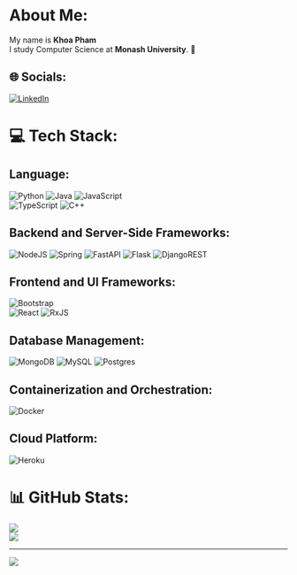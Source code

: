 

# About Me:
My name is <b>Khoa Pham</b> <br/>I study Computer Science at <b>Monash University</b>. 💫


## 🌐 Socials:
[![LinkedIn](https://img.shields.io/badge/LinkedIn-%230077B5.svg?logo=linkedin&logoColor=white)](https://linkedin.com/in/https://www.linkedin.com/in/khoa-pham2002/) 

# 💻 Tech Stack:

## Language:
![Python](https://img.shields.io/badge/python-3670A0?style=for-the-badge&logo=python&logoColor=ffdd54) 
![Java](https://img.shields.io/badge/java-%23ED8B00.svg?style=for-the-badge&logo=openjdk&logoColor=white) 
![JavaScript](https://img.shields.io/badge/javascript-%23323330.svg?style=for-the-badge&logo=javascript&logoColor=%23F7DF1E)  
![TypeScript](https://img.shields.io/badge/typescript-%23007ACC.svg?style=for-the-badge&logo=typescript&logoColor=white)
![C++](https://img.shields.io/badge/c++-%2300599C.svg?style=for-the-badge&logo=c%2B%2B&logoColor=white)   


## Backend and Server-Side Frameworks:
![NodeJS](https://img.shields.io/badge/node.js-6DA55F?style=for-the-badge&logo=node.js&logoColor=white)
![Spring](https://img.shields.io/badge/spring-%236DB33F.svg?style=for-the-badge&logo=spring&logoColor=white)
![FastAPI](https://img.shields.io/badge/FastAPI-005571?style=for-the-badge&logo=fastapi)
![Flask](https://img.shields.io/badge/flask-%23000.svg?style=for-the-badge&logo=flask&logoColor=white) 
![DjangoREST](https://img.shields.io/badge/DJANGO-REST-ff1709?style=for-the-badge&logo=django&logoColor=white&color=ff1709&labelColor=gray)


## Frontend and UI Frameworks:
![Bootstrap](https://img.shields.io/badge/bootstrap-%238511FA.svg?style=for-the-badge&logo=bootstrap&logoColor=white)   
![React](https://img.shields.io/badge/react-%2320232a.svg?style=for-the-badge&logo=react&logoColor=%2361DAFB) 
![RxJS](https://img.shields.io/badge/rxjs-%23B7178C.svg?style=for-the-badge&logo=reactivex&logoColor=white)  


## Database Management:
![MongoDB](https://img.shields.io/badge/MongoDB-%234ea94b.svg?style=for-the-badge&logo=mongodb&logoColor=white) 
![MySQL](https://img.shields.io/badge/mysql-%2300000f.svg?style=for-the-badge&logo=mysql&logoColor=white) 
![Postgres](https://img.shields.io/badge/postgres-%23316192.svg?style=for-the-badge&logo=postgresql&logoColor=white) 


## Containerization and Orchestration:
![Docker](https://img.shields.io/badge/docker-%230db7ed.svg?style=for-the-badge&logo=docker&logoColor=white) 


## Cloud Platform:
![Heroku](https://img.shields.io/badge/heroku-%23430098.svg?style=for-the-badge&logo=heroku&logoColor=white) 


# 📊 GitHub Stats:

![](https://github-readme-streak-stats.herokuapp.com/?user=MoeMoeee&theme=dark&hide_border=false)<br/>
![](https://github-readme-stats.vercel.app/api/top-langs/?username=MoeMoeee&theme=dark&hide_border=false&include_all_commits=false&count_private=false&layout=compact)

---
[![](https://visitcount.itsvg.in/api?id=MoeMoeee&icon=0&color=0)](https://visitcount.itsvg.in)

<!-- Proudly created with GPRM ( https://gprm.itsvg.in ) -->
